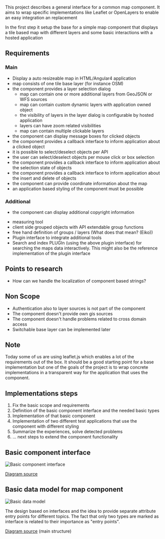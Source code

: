 This project describes a general interface for a
common map component.
It aims to wrap specific implementations like Leaflet
or OpenLayers to enable an easy integration an replacement

In the first step it setup the base for a simple map 
component that displays a tile based map with different
layers and some basic interactions with a hosted application

## Requirements
### Main
* Display a auto resizeable map in HTML/Angular4 application
* map consists of one tile base layer (for instance OSM)
* the component provides a layer selection dialog
  - map can contain one or more additional layers from GeoJSON or WFS sources
  - map can contain custom dynamic layers with application owned object
  - the visibility of layers in the layer dialog is configurable by hosted application
  - layers can have zoom related visibilities 
  - map can contain multiple clickable layers
* the component can display message boxes for clicked objects
* the component provides a callback interface to inform application about a clicked object
* it is possible to select/deselect objects per API
* the user can select/deselect objects per mouse click or box selection
* the component provides a callback interface to inform application about the selection state of objects
* the component provides a callback interface to inform application about the insert and delete of objects
* the component can provide coordinate information about the map
* an application based styling of the component must be possible

### Additional
* the component can display additional copyright information 
+ measuring tool
+ client side grouped objects with API extendable group functions
+ free hand definition of groups / layers (What does that mean? (Eiko))
+ Plugin interface to integrate additional tools 
+ Search and index PLUGIn (using the above plugin interface) for searching the maps data interactively. This might also be the reference implementation of the plugin interface

## Points to research
* How can we handle the localization of component based strings?


## Non Scope
* Authentication also to layer sources is not part of the component
* The component doesn't provide own gis sources
* The component doesn't handle problems related to cross domain access
* Switchable base layer can be implemented later

## Note
Today some of us are using leaflet.js which enables a lot of the requirements out of the box. 
It should be a good starting point for a base implementation but one of the goals of the project is
to wrap concrete implementations in a transparent way for the application that uses the component.

## Implementations steps
1. Fix the basic scope and requirements
2. Definition of the basic component interface and the needed basic types
3. Implementation of that basic component
4. Implementation of two different test applications that use the component with different styling
5. Summarize the experiences, solve detected problems
6. ... next steps to extend the component functionality

## Basic component interface
![Basic component interface](http://www.plantuml.com/plantuml/png/5Or93eKm34FtdE9p09ezAwwIdmPQgPCoYElJRcm_sP8lDHJpMhOzDoeUsQNyajdG4q3m3K-sv7zN5khDk5cWNa4fbMu9dULubqB5SUGva1k99-cC43lfQi9O5nUtEFq3)

[Diagram source](docs/map.puml)

## Basic data model for map component
![Basic data model](http://www.plantuml.com/plantuml/png/5Or12iCm30JlVKNwW5ZtdlAJebfgR90j8qla-t4kkxCmiCTqD8ychtVjMO8uJBRYFkO7mF1AP_KIlvXiMRjpzvIrmSn5r0i6stuz2Gt7NfTWVyoyrbm8I5IzQaS1ugRVfiIInlDtSAVLDm00)

The design based on interfaces and the idea to provide separate attribute entry points for different topics.
The fact that only two types are marked as interface is related to their importance as "entry points".

[Diagram source](additional/demo_model.puml) (main structure)
